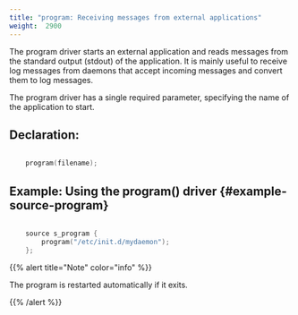 ```yaml
---
title: "program: Receiving messages from external applications"
weight:  2900
---
```

<!-- DISCLAIMER: This file is based on the syslog-ng Open Source Edition documentation https://github.com/balabit/syslog-ng-ose-guides/commit/2f4a52ee61d1ea9ad27cb4f3168b95408fddfdf2 and is used under the terms of The syslog-ng Open Source Edition Documentation License. The file has been modified by Axoflow. -->

The program driver starts an external application and reads messages from the standard output (stdout) of the application. It is mainly useful to receive log messages from daemons that accept incoming messages and convert them to log messages.

The program driver has a single required parameter, specifying the name of the application to start.


## Declaration:

```c

    program(filename);

```



## Example: Using the program() driver {#example-source-program}

```c

    source s_program {
        program("/etc/init.d/mydaemon");
    };

```


{{% alert title="Note" color="info" %}}

The program is restarted automatically if it exits.

{{% /alert %}}
